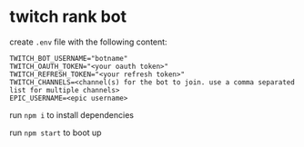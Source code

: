 # twitch rank bot

create `.env` file with the following content:

```
TWITCH_BOT_USERNAME="botname"
TWITCH_OAUTH_TOKEN="<your oauth token>"
TWITCH_REFRESH_TOKEN="<your refresh token>"
TWITCH_CHANNELS=<channel(s) for the bot to join. use a comma separated list for multiple channels> 
EPIC_USERNAME=<epic username>
```

run `npm i` to install dependencies

run `npm start` to boot up
